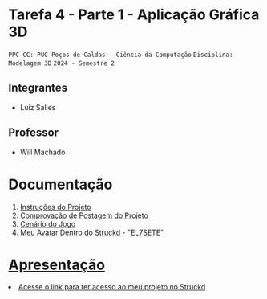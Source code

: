 # Tarefa 4 - Parte 1 - Aplicação Gráfica 3D 

`PPC-CC: PUC Poços de Caldas - Ciência da Computação`
`Disciplina: Modelagem 3D`
`2024 - Semestre 2`

## Integrantes

- Luiz Salles

## Professor

- Will Machado

# Documentação

<ol>
<li><a href="src/README.md"> Instruções do Projeto
<li><a href="src/img/Jogo_Postado.jpg"> Comprovação de Postagem do Projeto
<li><a href="src/img/Lobby.jpg"> Cenário do Jogo
<li><a href="src/img/User_EL7SETE.jpg"> Meu Avatar Dentro do Struckd - "EL7SETE"
</ol>


# Apresentação

<li><a href="presentation/README.md"> Acesse o link para ter acesso ao meu projeto no Struckd</a></li>

